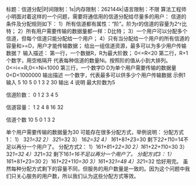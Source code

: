 标题：信道分配|时间限制：1s|内存限制：262144k|语言限制：不限
算法工程师小明面对着这样的一个问题，需要将通信用的信道分配给尽量多的用户：
信道的条件及分配规则如下：
1）所有信道都有属性：“阶”。阶为r的信道的容量为2^r比特；
2）所有用户需要传输的数据量都一样：D比特；
3）一个用户可以分配多个信道，但每个信道只能分配给一个用户；
4）只有当分配给一个用户的所有信道的容量和>=D，用户才能传输数据；
给出一组信道资源，最多可以为多少用户传输数据？
输入描述：
第一行，一个数据R，R为最大阶数；
0<=R<20
第二行，R+1个数字，用空格隔开
代表每种信道的数量Ni。按照阶的值从小到大排列。
0<=i<=R,0<=Ni<1000
第三行，一个数字D
D为单个用户需要传输的数据量
0<D<1000000
输出描述
一个数字，代表最多可以供多少个用户传输数据
示例1
输入
5 
10 5 0 1 3 2
30
输出
4
说明
最大阶数为5

信道阶数：
0
1 
2
3
4
5

信道容量：
1
2
4
8
16
32

信道个数
10
5
0
1
3
2

单个用户需要传输的数据量为30	
可能存在很多分配方式，举例说明：
分配方式1：
1） 32*1=32
2） 32*1=32
3） 16*2=32
4） 16*1+8*1+2*3=30
剩下2*2+1*10=14不足以再分一个用户了。
分配方式2：
1）16*1+8*1+2*2=30
2）16*1+2*2+1*10=30
3）32*1=32
4）32*1=32
剩下16*1=16不足以再分一个用户了。
分配方式3：
1）16*1+8*1+2*3=30
2）16*1+2*2+1*10=30
3）16*1+32*1=48
4）32*1=32
恰好用完。
	虽然每种分配方式剩下的容量不同，但服务的用户数量是一致的。因为这个问题中我们只关心服务的用户数，所以我们认为这些分配方式等效。
